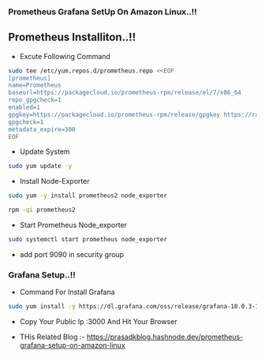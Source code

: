 ### Prometheus Grafana SetUp On Amazon Linux..!!

## Prometheus Installiton..!!

- Excute Following Command

```bash
sudo tee /etc/yum.repos.d/prometheus.repo <<EOF
[prometheus]
name=Prometheus
baseurl=https://packagecloud.io/prometheus-rpm/release/el/7/x86_64
repo_gpgcheck=1
enabled=1
gpgkey=https://packagecloud.io/prometheus-rpm/release/gpgkey https://raw.githubusercontent.com/lest/prometheus-rpm/master/RPM-GPG-KEY-prometheus-rpm
gpgcheck=1
metadata_expire=300
EOF
```

- Update System

```bash
sudo yum update -y
```

- Install Node-Exporter

```bash
sudo yum -y install prometheus2 node_exporter

rpm -qi prometheus2


```

- Start Prometheus Node_exporter

```bash
sudo systemctl start prometheus node_exporter
```

- add port 9090 in security group



### Grafana Setup..!!

- Command For Install Grafana

```bash
sudo yum install -y https://dl.grafana.com/oss/release/grafana-10.0.3-1.x86_64.rpm
```

- Copy Your Public Ip :3000 And Hit Your Browser

- THis Related Blog :- https://prasadkblog.hashnode.dev/prometheus-grafana-setup-on-amazon-linux
